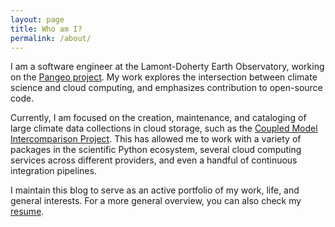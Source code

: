 ```yaml
---
layout: page
title: Who am I?
permalink: /about/
---
```


I am a software engineer at the Lamont-Doherty Earth Observatory, working on the [Pangeo project](https://pangeo.io).
My work explores the intersection between climate science and cloud computing, and emphasizes contribution to open-source code.

Currently, I am focused on the creation, maintenance, and cataloging of large climate data collections in cloud storage, such as the [Coupled Model Intercomparison Project](https://www.wcrp-climate.org/wgcm-cmip).
This has allowed me to work with a variety of packages in the scientific Python ecosystem, several cloud computing services across different providers, and even a handful of continuous integration pipelines.

I maintain this blog to serve as an active portfolio of my work, life, and general interests.
For a more general overview, you can also check my [resume](https://www.example.com).
